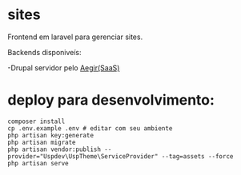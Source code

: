 # sites

Frontend em laravel para gerenciar sites. 

Backends disponiveís:

 -Drupal servidor pelo [Aegir(SaaS)](https://www.aegirproject.org/)

# deploy para desenvolvimento:

    composer install
    cp .env.example .env # editar com seu ambiente
    php artisan key:generate
    php artisan migrate
    php artisan vendor:publish --provider="Uspdev\UspTheme\ServiceProvider" --tag=assets --force
    php artisan serve
